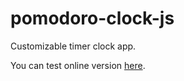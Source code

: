 # pomodoro-clock-js

Customizable timer clock app.

You can test online version [here](http://denseleznev.online/projects/pomodoro-clock-js/).
